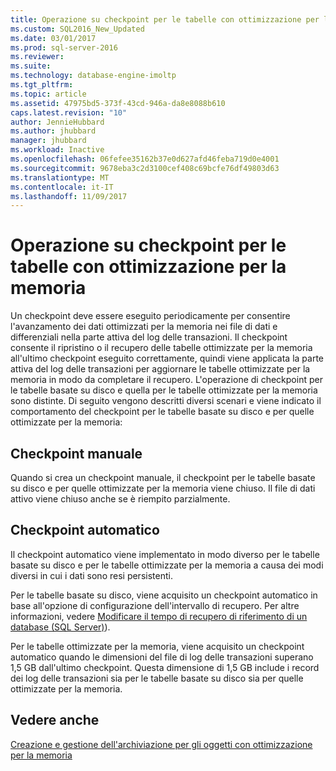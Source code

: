 ```yaml
---
title: Operazione su checkpoint per le tabelle con ottimizzazione per la memoria | Microsoft Docs
ms.custom: SQL2016_New_Updated
ms.date: 03/01/2017
ms.prod: sql-server-2016
ms.reviewer: 
ms.suite: 
ms.technology: database-engine-imoltp
ms.tgt_pltfrm: 
ms.topic: article
ms.assetid: 47975bd5-373f-43cd-946a-da8e8088b610
caps.latest.revision: "10"
author: JennieHubbard
ms.author: jhubbard
manager: jhubbard
ms.workload: Inactive
ms.openlocfilehash: 06fefee35162b37e0d627afd46feba719d0e4001
ms.sourcegitcommit: 9678eba3c2d3100cef408c69bcfe76df49803d63
ms.translationtype: MT
ms.contentlocale: it-IT
ms.lasthandoff: 11/09/2017
---
```

# <a name="checkpoint-operation-for-memory-optimized-tables"></a>Operazione su checkpoint per le tabelle con ottimizzazione per la memoria
  Un checkpoint deve essere eseguito periodicamente per consentire l'avanzamento dei dati ottimizzati per la memoria nei file di dati e differenziali nella parte attiva del log delle transazioni. Il checkpoint consente il ripristino o il recupero delle tabelle ottimizzate per la memoria all'ultimo checkpoint eseguito correttamente, quindi viene applicata la parte attiva del log delle transazioni per aggiornare le tabelle ottimizzate per la memoria in modo da completare il recupero. L'operazione di checkpoint per le tabelle basate su disco e quella per le tabelle ottimizzate per la memoria sono distinte. Di seguito vengono descritti diversi scenari e viene indicato il comportamento del checkpoint per le tabelle basate su disco e per quelle ottimizzate per la memoria:  
  
## <a name="manual-checkpoint"></a>Checkpoint manuale  
 Quando si crea un checkpoint manuale, il checkpoint per le tabelle basate su disco e per quelle ottimizzate per la memoria viene chiuso. Il file di dati attivo viene chiuso anche se è riempito parzialmente.  
  
## <a name="automatic-checkpoint"></a>Checkpoint automatico  
 Il checkpoint automatico viene implementato in modo diverso per le tabelle basate su disco e per le tabelle ottimizzate per la memoria a causa dei modi diversi in cui i dati sono resi persistenti.  
  
 Per le tabelle basate su disco, viene acquisito un checkpoint automatico in base all'opzione di configurazione dell'intervallo di recupero. Per altre informazioni, vedere [Modificare il tempo di recupero di riferimento di un database &#40;SQL Server&#41;](../../relational-databases/logs/change-the-target-recovery-time-of-a-database-sql-server.md)).  
  
 Per le tabelle ottimizzate per la memoria, viene acquisito un checkpoint automatico quando le dimensioni del file di log delle transazioni superano 1,5 GB dall'ultimo checkpoint. Questa dimensione di 1,5 GB include i record dei log delle transazioni sia per le tabelle basate su disco sia per quelle ottimizzate per la memoria.  
  
## <a name="see-also"></a>Vedere anche  
 [Creazione e gestione dell'archiviazione per gli oggetti con ottimizzazione per la memoria](../../relational-databases/in-memory-oltp/creating-and-managing-storage-for-memory-optimized-objects.md)  
  
  
